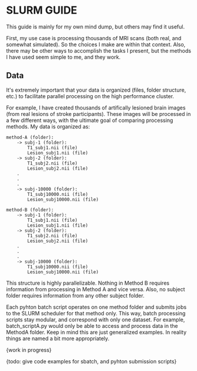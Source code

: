 # SLURM GUIDE
This guide is mainly for my own mind dump, but others may find it useful.

First, my use case is processing thousands of MRI scans (both real, and somewhat simulated). So the choices I make are within that context. Also, there may be other ways to accomplish the tasks I present, but the methods I have used seem simple to me, and they work.

## Data
It's extremely important that your data is organized (files, folder structure, etc.) to facilitate parallel processing on the high performance cluster. 

For example, I have created thousands of artifically lesioned brain images (from real lesions of stroke participants). These images will be processed in a few different ways, with the ultimate goal of comparing processing methods. My data is organized as:

```
method-A (folder):
	-> subj-1 (folder):
		T1_subj1.nii (file)
		Lesion_subj1.nii (file)
	-> subj-2 (folder):
		T1_subj2.nii (file)
		Lesion_subj2.nii (file)
	.
	.
	.
	-> subj-10000 (folder):
		T1_subj10000.nii (file)
		Lesion_subj10000.nii (file)
		
method-B (folder):
	-> subj-1 (folder):
		T1_subj1.nii (file)
		Lesion_subj1.nii (file)
	-> subj-2 (folder):
		T1_subj2.nii (file)
		Lesion_subj2.nii (file)
	.
	.
	.
	-> subj-10000 (folder):
		T1_subj10000.nii (file)
		Lesion_subj10000.nii (file)
```

This structure is highly parallelizable. Nothing in Method B requires information from processing in Method A and vice versa. Also, no subject folder requires information from any other subject folder. 

Each pyhton batch script operates on one method folder and submits jobs to the SLURM scheduler for that method only. This way, batch processing scripts stay modular, and correspond with only one dataset. For example, batch_scriptA.py would only be able to access and process data in the MethodA folder. Keep in mind this are just generalized examples. In reality things are named a bit more appropriately.

{work in progress}

{todo: give code examples for sbatch, and pyhton submission scripts}